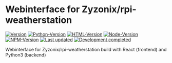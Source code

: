 # Webinterface for Zyzonix/rpi-weatherstation

[![Version](https://img.shields.io/badge/Project%20version-0.9-orange)]() 
[![Python-Version](https://img.shields.io/badge/Python-3.8.3-blue)]()
[![HTML-Version](https://img.shields.io/badge/HTML-5-blue)]()
[![Node-Version](https://img.shields.io/badge/Node-v14.17.2-blue)]()
[![NPM-Version](https://img.shields.io/badge/NPM-6.14.13-blue)]()
[![Last updated](https://img.shields.io/badge/Last%20updated-28/07/2021-orange)]()
[![Development completed](https://img.shields.io/badge/Development%20completed-false-red)]() 

Webinterface for Zyzonix/rpi-weatherstation build with React (frontend) and Python3 (backend)
